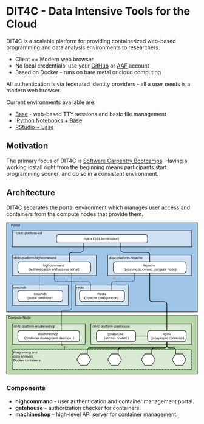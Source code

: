 # DIT4C - Data Intensive Tools for the Cloud

DIT4C is a scalable platform for providing containerized web-based programming and data analysis environments to researchers.

 * Client == Modern web browser
 * No local credentials: use your [GitHub][github] or [AAF][aaf] account
 * Based on Docker - runs on bare metal or cloud computing

All authentication is via federated identity providers - all a user needs is a modern web browser. 

Current environments available are:
 * [Base][dit4c-container-base] - web-based TTY sessions and basic file management
 * [iPython Notebooks + Base][dit4c-container-ipython]
 * [RStudio + Base][dit4c-container-rstudio]

## Motivation
The primary focus of DIT4C is [Software Carpentry Bootcamps][swc]. Having a working install right from the beginning means participants start programming sooner, and do so in a consistent environment.

## Architecture

DIT4C separates the portal environment which manages user access and containers from the compute nodes that provide them.

![DIT4C Architecture Diagram](docs/architecture.png)

### Components

 * __highcommand__ - user authentication and container management portal.
 * __gatehouse__ - authorization checker for containers.
 * __machineshop__ - high-level API server for container management.




[swc]: http://software-carpentry.org/
[aaf]: https://aaf.edu.au/
[github]: https://github.com/
[dit4c-container-base]: https://registry.hub.docker.com/u/dit4c/dit4c-container-base/
[dit4c-container-ipython]: https://registry.hub.docker.com/u/dit4c/dit4c-container-ipython/
[dit4c-container-rstudio]: https://registry.hub.docker.com/u/dit4c/dit4c-container-rstudio/

